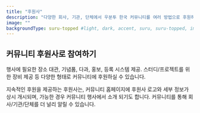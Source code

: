 ```yaml
---
title: "후원사"
description: "다양한 회사, 기관, 단체에서 우분투 한국 커뮤니티를 여러 방법으로 후원하여, 더 활발한 활동을 할 수 있도록 돕고 있습니다."
image: ""
backgroundType: suru-topped #light, dark, accent, suru, suru-topped, image
---
```


## 커뮤니티 후원사로 참여하기
행사에 필요한 장소 대관, 기념품, 다과, 홍보, 등록 시스템 제공. 스터디/프로젝트를 위한 장비 제공 등 다양한 형태로 커뮤니티에 후원하실 수 있습니다.

지속적인 후원을 제공하는 후원사는, 커뮤니티 홈페이지에 후원사 로고와 세부 정보가 상시 개시되며, 가능한 경우 커뮤니티 행사에서 소개 되기도 합니다. 커뮤니티를 통해 회사/기관/단체를 더 널리 알릴 수 있습니다. 